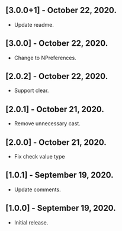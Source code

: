 ## [3.0.0+1] - October 22, 2020.

* Update readme.

## [3.0.0] - October 22, 2020.

* Change to NPreferences.

## [2.0.2] - October 22, 2020.

* Support clear.

## [2.0.1] - October 21, 2020.

* Remove unnecessary cast.

## [2.0.0] - October 21, 2020.

* Fix check value type

## [1.0.1] - September 19, 2020.

* Update comments.

## [1.0.0] - September 19, 2020.

* Initial release.